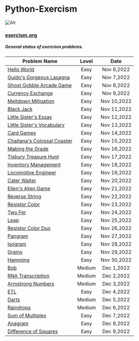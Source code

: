 # Python-Exercism
 ![Alt](https://upload.wikimedia.org/wikipedia/commons/c/c1/Exercism-logo.svg)
### [exercism.org](https://exercism.org/)



##### General status of exercism problems.

| Problem Name                        | Level    |  Date            |
| ----------------------------------- | :------: |  :-----------:   |
[Hello World](./hello-world/)                         | Easy      |Nov 6,2022    |
[Guido's Gorgeous Lasagna](./guidos-gorgeous-lasagna/)                         | Easy      |Nov 7,2022    |
[Ghost Gobble Arcade Game](./ghost-gobble-arcade-game/)                         | Easy      |Nov 8,2022    |
[Currency Exchange](./currency-exchange/)                         | Easy      |Nov 9,2022    |
[Meltdown Mitigation](./meltdown-mitigation/)                         | Easy      |Nov 10,2022    |
[Black Jack](./black-jack/)                         | Easy      |Nov 11,2022    |
[Little Sister's Essay](./little-sisters-essay/)                         | Easy      |Nov 12,2022    |
[Little Sister's Vocabulary](./little-sisters-vocab/)                         | Easy      |Nov 13,2022    |
[Card Games](./card-games/)                         | Easy      |Nov 14,2022    |
[Chaitana's Colossal Coaster](./chaitanas-colossal-coaster/)                         | Easy      |Nov 15,2022    |
[Making the Grade](./making-the-grade/)                         | Easy      |Nov 16,2022    |
[Tisbury Treasure Hunt](./tisbury-treasure-hunt/)                         | Easy      |Nov 17,2022    |
[Inventory Management](./inventory-management/)                         | Easy      |Nov 18,2022    |
[Locomotive Engineer](./locomotive-engineer/)                         | Easy      |Nov 19,2022    |
[Cater Waiter](./cater-waiter/)                         | Easy      |Nov 20,2022    |
[Ellen's Alien Game](./ellens-alien-game/)                         | Easy      |Nov 21,2022    |
[Reverse String](./reverse-string/)                         | Easy      |Nov 22,2022    |
[Resistor Color](./resistor-color/)                         | Easy      |Nov 23,2022    |
[Two Fer](./two-fer/)                         | Easy      |Nov 24,2022    |
[Leap](./leap/)                         | Easy      |Nov 25,2022    |
[Resistor Color Duo](./resistor-color-duo/)                         | Easy      |Nov 26,2022    |
[Pangram](./pangram/)                         | Easy      |Nov 27,2022    |
[Isogram](./isogram/)                         | Easy      |Nov 28,2022    |
[Grains](./grains/)                         | Easy      |Nov 29,2022    |
[Hamming](./hamming/)                         | Easy      |Nov 30,2022    |
[Bob](./bob/)                         | Medium      |Dec 1,2022    |
[RNA Transcription](./rna-transcription/)                         | Medium      |Dec 2,2022    |
[Armstrong Numbers](./armstrong-numbers/)                         | Medium      |Dec 3,2022    |
[ETL](./etl/)                         | Easy      |Dec 4,2022    |
[Darts](./darts/)                         | Medium      |Dec 5,2022    |
[Raindrops](./raindrops/)                         | Medium      |Dec 6,2022    |
[Sum of Multiples](./sum-of-multiples/)                         | Easy      |Dec 7,2022    |
[Anagram](./anagram/)                         | Easy      |Dec 8,2022    |
[Difference of Squares](./difference-of-squares/)                         | Easy      |Dec 9,2022    |
